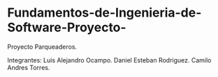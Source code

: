 # Fundamentos-de-Ingenieria-de-Software-Proyecto-

Proyecto Parqueaderos.

Integrantes:
Luis Alejandro Ocampo. 
Daniel Esteban Rodriguez. 
Camilo Andres Torres. 
